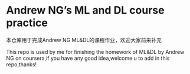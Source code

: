 # Andrew NG’s ML and DL course practice

本仓库用于完成Andrew NG ML&amp;DL的课程作业，欢迎大家前来补充

This repo is used by me for finishing the homework of ML&amp;DL by Andrew NG on coursera,if you have any good idea,welcome u to add in this repo,thanks!
